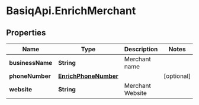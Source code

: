 # BasiqApi.EnrichMerchant

## Properties
Name | Type | Description | Notes
------------ | ------------- | ------------- | -------------
**businessName** | **String** | Merchant name | 
**phoneNumber** | [**EnrichPhoneNumber**](EnrichPhoneNumber.md) |  | [optional] 
**website** | **String** | Merchant Website | 


